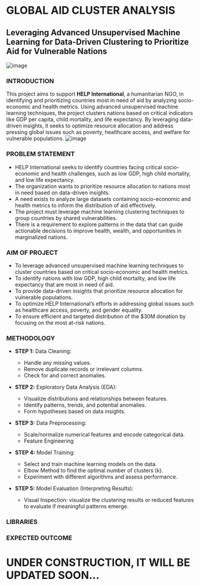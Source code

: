 # GLOBAL AID CLUSTER ANALYSIS
## Leveraging Advanced Unsupervised Machine Learning for Data-Driven Clustering to Prioritize Aid for Vulnerable Nations
![image](https://github.com/user-attachments/assets/1781c069-8623-4e66-8a04-ea118cd5b361)

### INTRODUCTION
This project aims to support **HELP International**, a humanitarian NGO, in identifying and prioritizing countries most in need of aid by analyzing socio-economic and health metrics. Using advanced unsupervised machine learning techniques, the project clusters nations based on critical indicators like GDP per capita, child mortality, and life expectancy. By leveraging data-driven insights, it seeks to optimize resource allocation and address pressing global issues such as poverty, healthcare access, and welfare for vulnerable populations.
![image](https://github.com/user-attachments/assets/1adb2704-9a11-442c-888f-eaa356109424)

### PROBLEM STATEMENT
- HELP International seeks to identify countries facing critical socio-economic and health challenges, such as low GDP, high child mortality, and low life expectancy.
- The organization wants to prioritize resource allocation to nations most in need based on data-driven insights.
- A need exists to analyze large datasets containing socio-economic and health metrics to inform the distribution of aid effectively.
- The project must leverage machine learning clustering techniques to group countries by shared vulnerabilities.
- There is a requirement to explore patterns in the data that can guide actionable decisions to improve health, wealth, and opportunities in marginalized nations.

### AIM OF PROJECT
- To leverage advanced unsupervised machine learning techniques to cluster countries based on critical socio-economic and health metrics.
- To identify nations with low GDP, high child mortality, and low life expectancy that are most in need of aid.
- To provide data-driven insights that prioritize resource allocation for vulnerable populations.
- To optimize HELP International’s efforts in addressing global issues such as healthcare access, poverty, and gender equality.
- To ensure efficient and targeted distribution of the $30M donation by focusing on the most at-risk nations.

### METHODOLOGY

- **STEP 1:** Data Cleaning:
    - Handle any missing values.
    - Remove duplicate records or irrelevant columns.
    - Check for and correct anomalies.
      
- **STEP 2:** Exploratory Data Analysis (EDA):
    - Visualize distributions and relationships between features.
    - Identify patterns, trends, and potential anomalies.
    - Form hypotheses based on data insights.
      
- **STEP 3:** Data Preprocessing:
    - Scale/normalize numerical features and encode categorical  data.
    - Feature Engineering
      
- **STEP 4:** Model Training:
    - Select and train machine learning models on the data.
    - Elbow Method to find the optimal number of clusters (k).
    - Experiment with different algorithms and assess performance.
      
- **STEP 5:** Model Evaluation (Interpreting Results):
    - Visual Inspection: visualize the clustering results or reduced features to evaluate if meaningful patterns emerge.

### LIBRARIES

### EXPECTED OUTCOME

# UNDER CONSTRUCTION, IT WILL BE UPDATED SOON...

